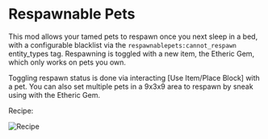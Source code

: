 # Respawnable Pets

This mod allows your tamed pets to respawn once you next sleep in a bed, with a configurable blacklist via
the `respawnablepets:cannot_respawn` entity_types tag. Respawning is toggled with a new item, the Etheric Gem, which
only works on pets you own.

Toggling respawn status is done via interacting [Use Item/Place Block] with a pet. You can also set multiple pets in a
9x3x9 area to respawn by sneak using with the Etheric Gem.

Recipe:

![Recipe](https://i.imgur.com/295uERj.png)

